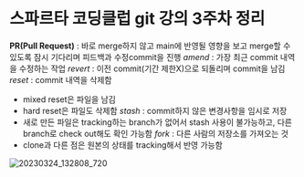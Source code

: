 스파르타 코딩클럽 git 강의 3주차 정리
======
**PR(Pull Request)** : 바로 merge하지 않고 main에 반영될 영향을 보고 merge할 수 있도록 잠시 기다리며 피드백과 수정commit을 진행
*amend* : 가장 최근 commit 내역을 수정하는 작업
*revert* : 이전 commit(기간 제한X)으로 되돌리며  commit을 남김
*reset* : commit 내역을 삭제함
* mixed reset은 파일을 남김
* hard reset은 파일도 삭제함
*stash* : commit하지 않은 변경사항을 임시로 저장
* 새로 만든 파일은 tracking하는 branch가 없어서 stash 사용이 불가능하고, 다른 branch로 check out해도 확인 가능함
*fork* : 다른 사람의 저장소를 가져오는 것
* clone과 다른 점은 원본의 상태를 tracking해서 반영 가능함

![20230324_132808_720](https://user-images.githubusercontent.com/108051577/227431252-52c1e02b-192d-4043-85b9-e4d9459ff8f5.jpg)

